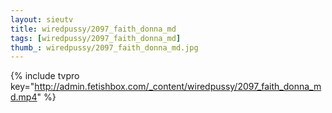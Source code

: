 ```yaml
--- 
layout: sieutv
title: wiredpussy/2097_faith_donna_md
tags: [wiredpussy/2097_faith_donna_md]
thumb_: wiredpussy/2097_faith_donna_md.jpg
---
```

{% include tvpro key="http://admin.fetishbox.com/_content/wiredpussy/2097_faith_donna_md.mp4" %} 
